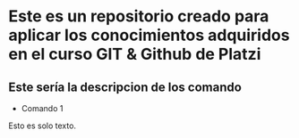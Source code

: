 # Este es un repositorio creado para aplicar los conocimientos adquiridos en el curso GIT &amp; Github de Platzi

## Este sería la descripcion de los comando
* Comando 1

Esto es solo texto.
